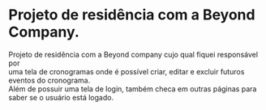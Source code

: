 # Projeto de residência com a Beyond Company.

Projeto de residência com a Beyond company cujo qual fiquei responsável por<br /> uma tela de cronogramas onde é possível criar, editar e excluir futuros eventos do cronograma.<br />
Além de possuir uma tela de login, também checa em outras páginas para saber se o usuário está logado.

